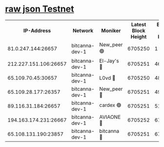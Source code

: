 [raw json Testnet](https://rpc-check.bcat.stavr.tech/bcat/rpc-bcat-result.json)
=


<table><tr><th>IP-Address</th><th>Network</th><th>Moniker</th><th>Latest Block Height</th><th>Earliest Block Height</th><th>Catching Up</th><th>Tx Index</th><th>Voting Power</th><th>Scan Time</th></tr><tr><td>81.0.247.144:26657</td><td>bitcanna-dev-1</td><td>New_peer 🟢</td><td>6705250</td><td>1</td><td>False</td><td>on</td><td>0</td><td>2024-03-03T07:17:46.713882142UTC</td></tr><tr><td>212.227.151.106:26657</td><td>bitcanna-dev-1</td><td>El-Jay's 🔴</td><td>6705251</td><td>4670391</td><td>False</td><td>on</td><td>2218164</td><td>2024-03-03T07:17:53.365776848UTC</td></tr><tr><td>65.109.70.45:30657</td><td>bitcanna-dev-1</td><td>L0vd 🔴</td><td>6705250</td><td>4828155</td><td>False</td><td>on</td><td>307920</td><td>2024-03-03T07:17:47.009202824UTC</td></tr><tr><td>65.109.28.177:26357</td><td>bitcanna-dev-1</td><td>New_peer 🔴</td><td>6705251</td><td>4952911</td><td>False</td><td>on</td><td>2237067</td><td>2024-03-03T07:17:53.966416506UTC</td></tr><tr><td>89.116.31.184:26657</td><td>bitcanna-dev-1</td><td>cardex 🟢</td><td>6705251</td><td>5185001</td><td>False</td><td>on</td><td>0</td><td>2024-03-03T07:17:53.657543145UTC</td></tr><tr><td>194.163.174.231:26667</td><td>bitcanna-dev-1</td><td>AVIAONE 🔴</td><td>6705252</td><td>6700001</td><td>False</td><td>on</td><td>1949865</td><td>2024-03-03T07:18:02.766719913UTC</td></tr><tr><td>65.108.131.190:23857</td><td>bitcanna-dev-1</td><td>bitcanna 🔴</td><td>6705251</td><td>6701251</td><td>False</td><td>off</td><td>378446</td><td>2024-03-03T07:17:54.254582930UTC</td></tr></table>